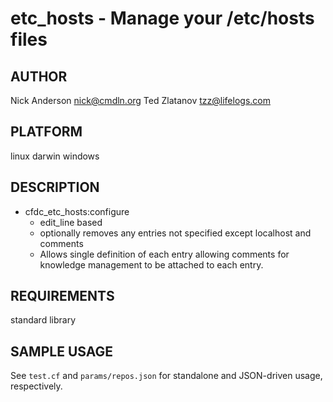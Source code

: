 # etc_hosts - Manage your /etc/hosts files
## AUTHOR
Nick Anderson <nick@cmdln.org>
Ted Zlatanov <tzz@lifelogs.com>

## PLATFORM
linux
darwin
windows

## DESCRIPTION
* cfdc_etc_hosts:configure
    - edit_line based
    - optionally removes any entries not specified except localhost and comments
    - Allows single definition of each entry allowing comments for 
      knowledge management to be attached to each entry.


## REQUIREMENTS
standard library

## SAMPLE USAGE
See `test.cf` and `params/repos.json` for standalone and JSON-driven usage, respectively.
